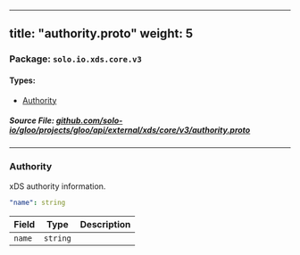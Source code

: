 
---
title: "authority.proto"
weight: 5
---

<!-- Code generated by solo-kit. DO NOT EDIT. -->


### Package: `solo.io.xds.core.v3` 
#### Types:


- [Authority](#authority)
  



##### Source File: [github.com/solo-io/gloo/projects/gloo/api/external/xds/core/v3/authority.proto](https://github.com/solo-io/gloo/blob/master/projects/gloo/api/external/xds/core/v3/authority.proto)





---
### Authority

 
xDS authority information.

```yaml
"name": string

```

| Field | Type | Description |
| ----- | ---- | ----------- | 
| `name` | `string` |  |





<!-- Start of HubSpot Embed Code -->
<script type="text/javascript" id="hs-script-loader" async defer src="//js.hs-scripts.com/5130874.js"></script>
<!-- End of HubSpot Embed Code -->
